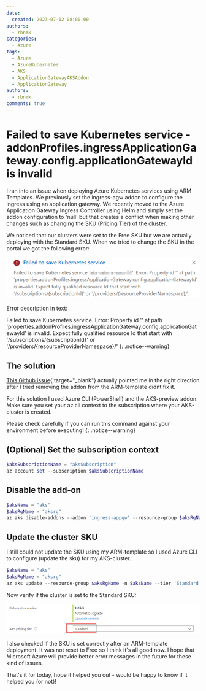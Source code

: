 ```yaml
---
date: 
  created: 2023-07-12 08:00:00
authors: 
  - rbnmk
categories:
  - Azure
tags:
  - Azure
  - AzureKubernetes
  - AKS
  - ApplicationGatewayAKSAddon
  - ApplicationGateway
authors:
  - rbnmk
comments: true
---
```


# Failed to save Kubernetes service - addonProfiles.ingressApplicationGateway.config.applicationGatewayId is invalid

I ran into an issue when deploying Azure Kubernetes services using ARM Templates. We previously set the ingress-agw addon to configure the ingress using an application gateway. We recently moved to the Azure Application Gateway Ingress Controller using Helm and simply set the addon configuration to 'null' but that creates a conflict when making other changes such as changing the SKU (Pricing Tier) of the cluster.

<!-- more -->

We noticed that our clusters were set to the Free SKU but we are actually deploying with the Standard SKU. When we tried to change the SKU in the portal we got the following error:

![AKS Error 1](../assets/images/aks_error_1.png)

Error description in text:

Failed to save Kubernetes service. Error: Property id '' at path 'properties.addonProfiles.ingressApplicationGateway.config.applicationGatewayId' is invalid. Expect fully qualified resource Id that start with '/subscriptions/{subscriptionId}' or '/providers/{resourceProviderNamespace}/'
{: .notice--warning}

## The solution

[This Github issue](https://github.com/Azure/azure-cli/issues/24971){:target="_blank"} actually pointed me in the right direction after I tried removing the addon from the ARM-template didnt fix it.

For this solution I used Azure CLI (PowerShell) and the AKS-preview addon. Make sure you set your az cli context to the subscription where your AKS-cluster is created.

Please check carefully if you can run this command against your environment before executing!
{: .notice--warning}

## (Optional) Set the subscription context

```PowerShell
$aksSubscriptionName = "aksSubscription"
az account set --subscription $aksSubscriptionName
```

## Disable the add-on

```PowerShell
$aksName = "aks"
$aksRgName = "aksrg"
az aks disable-addons --addon 'ingress-appgw' --resource-group $aksRgName -n $aksName
```

## Update the cluster SKU

I still could not update the SKU using my ARM-template so I used Azure CLI to configure (update the sku) for my AKS-cluster.

```PowerShell
$aksName = "aks"
$aksRgName = "aksrg"
az aks update --resource-group $aksRgName -n $aksName --tier 'Standard'
```

Now verify if the cluster is set to the Standard SKU:

![AKS Standard SKU](../assets/images/aks_sku_standard.png)

I also checked if the SKU is set correctly after an ARM-template deployment. It was not reset to Free so I think it's all good now. I hope that Microsoft Azure will provide better error messages in the future for these kind of issues.

That's it for today, hope it helped you out - would be happy to know if it helped you (or not)!